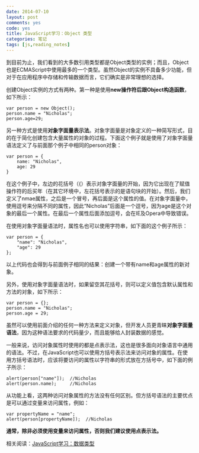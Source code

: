 ```yaml
---
date: 2014-07-10
layout: post
comments: yes
code: yes
title: JavaScript学习：Object 类型
categories: 笔记
tags: [js,reading_notes]
---
```


到目前为止，我们看到的大多数引用类型都是Object类型的实例；而且，Object也是ECMAScript中使用最多的一个类型。虽然Object的实例不具备多少功能，但对于在应用程序中存储和传输数据而言，它们确实是非常理想的选择。

创建Object实例的方式有两种。第一种是使用**new操作符后跟Object构造函数**，如下所示：

    var person = new Object();
    person.name = "Nicholas";
    person.age=29;

另一种方式是使用**对象字面量表示法**。对象字面量是对象定义的一种简写形式，目的在于简化创建包含大量属性的对象的过程。下面这个例子就是使用了对象字面量语法定义了与前面那个例子中相同的person对象：

    var person = {
        name: "Nicholas",
        age: 29
    }

在这个例子中，左边的花括号（{）表示对象字面量的开始，因为它出现在了赋值操作符的后买年（在其它环境中，左花括号表示的是语句块的开始）。然后，我们定义了nmae属性，之后是一个冒号，再后面是这个属性的值。在对象字面量中，使用逗号来分隔不同的属性，因此“Nicholas”后面是一个逗号，因为age是这个对象的最后一个属性。在最后一个属性后面添加逗号，会在IE及Opera中导致错误。

在使用对象字面量语法时，属性名也可以使用字符串，如下面的这个例子所示：

    var person = {
        "name": "Nicholas",
        "age": 29
    };

以上代码也会得到与前面例子相同的结果：创建一个带有name和age属性的新对象。

另外，使用对象字面量语法时，如果留空其花括号，则可以定义值包含默认属性和方法的对象，如下所示：

    var person = {};
    person.name = "Nicholas";
    person.age = 29;

虽然可以使用前面介绍的任何一种方法来定义对象，但开发人员更青睐**对象字面量语法**，因为这种语法要求的代码量少，而且能够给人封装数据的感觉。

一般来说，访问对象属性时使用的都是点表示法，这也是很多面向对象语言中通用的语法。不过，在JavaScript也可以使用方括号表示法来访问对象的属性。在使用方括号语法时，应该将要访问的属性以字符串的形式放在方括号中，如下面的例子所示：

    alert(person["name"]);  //Nicholas
    alert(person.name);     //Nicholas

从功能上看，这两种访问对象属性的方法没有任何区别。但方括号语法的主要优点是可以通过变量来访问属性，例如：

    var propertyName = "name";
    alert(person[propertyName]);  //Nicholas

**通常，除非必须使用变量来访问属性，否则我们建议使用点表示法。**

相关阅读：[JavaScript学习：数据类型](http://git.wangdaodao.com/2014-07-02/js-study-0004.html)
